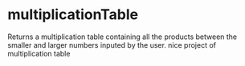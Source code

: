 # multiplicationTable
Returns a multiplication table containing all the products between the smaller and larger numbers inputed by the user.
nice project of multiplication table
